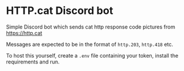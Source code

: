 # HTTP.cat Discord bot

Simple Discord bot which sends cat http response code pictures from https://http.cat

Messages are expected to be in the format of `http.203`, `http.418` etc.

To host this yourself, create a `.env` file containing your token, install the requirements and run.
